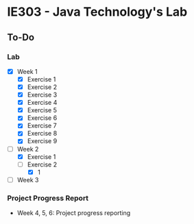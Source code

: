# IE303 - Java Technology's Lab

## To-Do
### Lab
- [x] Week 1
  + [x] Exercise 1
  + [x] Exercise 2
  + [x] Exercise 3
  + [x] Exercise 4
  + [x] Exercise 5
  + [x] Exercise 6
  + [x] Exercise 7
  + [x] Exercise 8
  + [x] Exercise 9
- [ ] Week 2
  + [x] Exercise 1
  + [ ] Exercise 2
    + [x] 1
- [ ] Week 3

<!--
- [ ] Week 4
- [ ] Week 5
- [ ] Week 6
-->

### Project Progress Report
- Week 4, 5, 6: Project progress reporting
